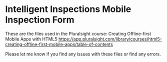 # Intelligent Inspections Mobile Inspection Form

These are the files used in the Pluralsight course: Creating Offline-first Mobile Apps with HTML5
https://app.pluralsight.com/library/courses/html5-creating-offline-first-mobile-apps/table-of-contents

Please let me know if you find any issues with these files or find any errors.